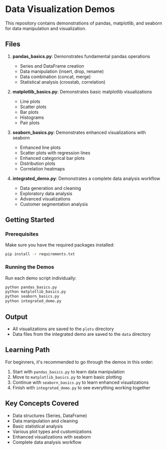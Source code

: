 # Data Visualization Demos

This repository contains demonstrations of pandas, matplotlib, and seaborn for data manipulation and visualization.

## Files

1. **pandas_basics.py**: Demonstrates fundamental pandas operations
   - Series and DataFrame creation
   - Data manipulation (insert, drop, rename)
   - Data combination (concat, merge)
   - Statistical analysis (crosstab, correlation)

2. **matplotlib_basics.py**: Demonstrates basic matplotlib visualizations
   - Line plots
   - Scatter plots
   - Bar plots
   - Histograms
   - Pair plots

3. **seaborn_basics.py**: Demonstrates enhanced visualizations with seaborn
   - Enhanced line plots
   - Scatter plots with regression lines
   - Enhanced categorical bar plots
   - Distribution plots
   - Correlation heatmaps

4. **integrated_demo.py**: Demonstrates a complete data analysis workflow
   - Data generation and cleaning
   - Exploratory data analysis
   - Advanced visualizations
   - Customer segmentation analysis

## Getting Started

### Prerequisites

Make sure you have the required packages installed:

```bash
pip install -r requirements.txt
```

### Running the Demos

Run each demo script individually:

```bash
python pandas_basics.py
python matplotlib_basics.py
python seaborn_basics.py
python integrated_demo.py
```

## Output

- All visualizations are saved to the `plots` directory
- Data files from the integrated demo are saved to the `data` directory

## Learning Path

For beginners, it's recommended to go through the demos in this order:

1. Start with `pandas_basics.py` to learn data manipulation
2. Move to `matplotlib_basics.py` to learn basic plotting
3. Continue with `seaborn_basics.py` to learn enhanced visualizations
4. Finish with `integrated_demo.py` to see everything working together

## Key Concepts Covered

- Data structures (Series, DataFrame)
- Data manipulation and cleaning
- Basic statistical analysis
- Various plot types and customizations
- Enhanced visualizations with seaborn
- Complete data analysis workflow